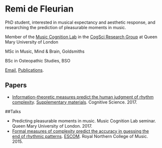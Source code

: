 # Remi de Fleurian

PhD student, interested in musical expectancy and aesthetic response, and researching the prediction of pleasurable moments in music.

Member of the [Music Cognition Lab](http://music-cognition.eecs.qmul.ac.uk/) in the [CogSci Research Group](http://cogsci.eecs.qmul.ac.uk/) at Queen Mary University of London

MSc in Music, Mind & Brain, Goldsmiths

BSc in Osteopathic Studies, BSO

[Email](mailto:r.defleurian@qmul.ac.uk), [Publications](https://scholar.google.co.uk/citations?user=kH6xaHsAAAAJ).

## Papers
- [Information-theoretic measures predict the human judgment of rhythm complexity](https://github.com/remidefleurian/remidefleurian.github.io/raw/master/papers/defleurian2017.pdf). [Supplementary materials](https://github.com/remidefleurian/remidefleurian.github.io/raw/master/papers/defleurian2017_suppl.pdf). Cognitive Science. 2017.

##Talks
- Predicting pleasurable moments in music. Music Cognition Lab seminar. Queen Mary University of London. 2017.
- [Formal measures of complexity predict the accuracy in guessing the end of rhythmic patterns](https://github.com/remidefleurian/remidefleurian.github.io/raw/master/talks/defleurian2015.pdf). [ESCOM](http://www.escom.org/conferences-triennial.html). Royal Northern College of Music. 2015.